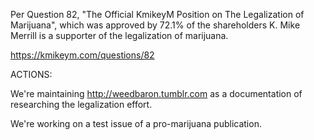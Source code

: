 Per Question 82, "The Official KmikeyM Position on The Legalization of Marijuana", which was approved by 72.1% of the shareholders K. Mike Merrill is a supporter of the legalization of marijuana.

https://kmikeym.com/questions/82

ACTIONS:

We're maintaining http://weedbaron.tumblr.com as a documentation of researching the legalization effort.

We're working on a test issue of a pro-marijuana publication.
